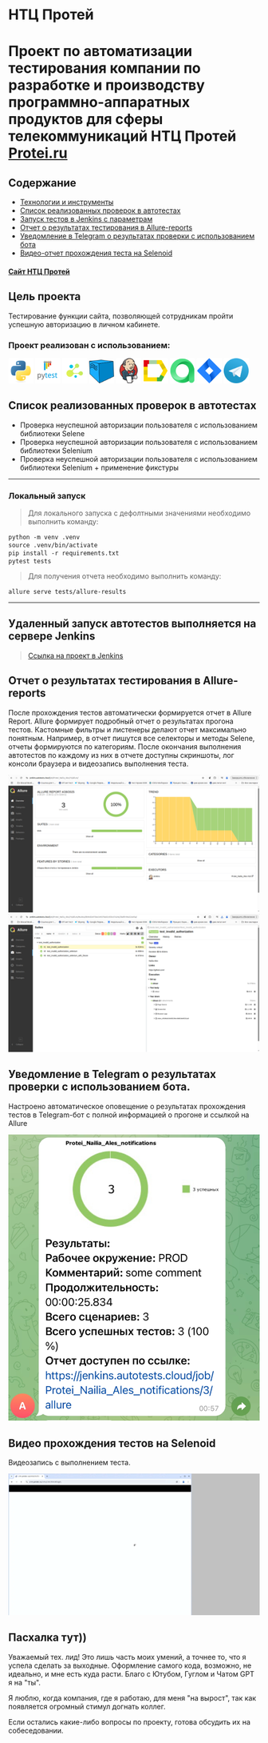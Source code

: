 # НТЦ Протей

# Проект по автоматизации тестирования компании по разработке и производству программно-аппаратных продуктов для сферы телекоммуникаций НТЦ Протей [Protei.ru](https://protei.ru/)

## Содержание

- [Технологии и инструменты](#octocat-технологии-и-инструменты)
- [Список реализованных проверок в автотестах](#white_check_mark-список-реализованных-проверок-в-автотестах)
- [Запуск тестов в Jenkins с параметрам](#rocketl-Запуск-тестов-в-Jenkins-с-параметрами)
- [Отчет о результатах тестирования в Allure-reports](#bookmark_tabs-Отчет-о-результатах-тестрования-в-Allure-reports)
- [Уведомление в Telegram о результатах проверки с использованием бота](#loudspeaker-Уведомление-в-Telegram-о-результатах-проверки-с-использованием-бота)
- [Видео-отчет прохождения теста на Selenoid](#movie_camera-Видео-отчет-прохождения-теста-на-Selenoid)


#### [Сайт НТЦ Протей](https://protei.ru/)


## Цель проекта

Тестирование функции сайта, позволяющей сотрудникам пройти успешную авторизацию в личном кабинете.

### Проект реализован с использованием:
<img src="design/icons/python-original.svg" width="50" alt=""> <img src="design/icons/pytest.png" width="50"> <img src="design/icons/selene.png" width="50"> <img src="design/icons/selenoid.png" width="50"> <img src="design/icons/jenkins.png" width="50"> <img src="design/icons/allure_report.png" width="50"> <img src="design/icons/allure_testops.png" width="50"> <img src="design/icons/jira.png" width="50"> <img src="design/icons/tg.png" width="50">

## Список реализованных проверок в автотестах

- Проверка неуспешной авторизации пользователя с использованием библиотеки Selene
- Проверка неуспешной авторизации пользователя с использованием библиотеки Selenium
- Проверка неуспешной авторизации пользователя с использованием библиотеки Selenium + применение фикстуры


----
### Локальный запуск
> Для локального запуска с дефолтными значениями необходимо выполнить команду:
```
python -m venv .venv
source .venv/bin/activate
pip install -r requirements.txt
pytest tests
```
> Для получения отчета необходимо выполнить команду:
```
allure serve tests/allure-results
```
----


## Удаленный запуск автотестов выполняется на сервере Jenkins
> [Ссылка на проект в Jenkins](https://jenkins.autotests.cloud/job/Protei_Nailia_Ales/) 


## Отчет о результатах тестирования в Allure-reports

После прохождения тестов автоматически формируется отчет в Allure Report. Allure формирует подробный отчет о результатах прогона тестов. Кастомные фильтры и листенеры делают отчет максимально понятным. Например, в отчет пишутся все селекторы и методы Selene, отчеты формируются по категориям.
После окончания выполнения автотестов по каждому из них в отчете доступны скриншоты, лог консоли браузера и видеозапись выполнения теста.

<p>
<img title="Allure общая статистика" src="design/img/allure.png">
<img title="Allure пример отчета" src="design/img/allure2.png" alt="">
</p>

## Уведомление в Telegram о результатах проверки с использованием бота.

Настроено автоматическое оповещение о результатах прохождения тестов в Telegram-бот с полной информацией о прогоне и ссылкой на Allure

<p>
<img title="Telegram" src="design/img/tg1.png">
</p>

## Видео прохождения тестов на Selenoid

Видеозапись с выполнением теста.

<p>
<img title="Video" src="design/img/video.gif" alt="video">
</p>

## Пасхалка тут))

Уважаемый тех. лид! Это лишь часть моих умений, а точнее то, что я успела сделать за выходные. Оформление самого кода, возможно, не идеально, и мне есть куда расти. Благо с Ютубом, Гуглом и Чатом GPT я на "ты". 

Я люблю, когда компания, где я работаю, для меня "на вырост", так как появляется огромный стимул догнать коллег.

Если остались какие-либо вопросы по проекту, готова обсудить их на собеседовании.